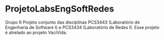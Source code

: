 # ProjetoLabsEngSoftRedes
Grupo 6
Projeto conjunto das disciplinas PCS3443 (Laboratório de Engenharia de Software I) e PCS3434 (Laboratório de Redes I). Esse projeto é atrelado ao projeto VaciVida.
